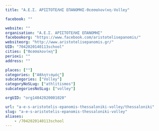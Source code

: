 ```yaml
---
title: "Α.Ε.Σ. ΑΡΙΣΤΟΤΕΛΗΣ ΕΠΑΝΟΜΗΣ-Θεσσαλονίκη-Volley"

facebook: ""

website: ""
organisation: "Α.Ε.Σ. ΑΡΙΣΤΟΤΕΛΗΣ ΕΠΑΝΟΜΗΣ"
facebookorg: "https://www.facebook.com/aristotelisepanomis/"
websiteorg: "http://www.aristotelisepanomis.gr/"
UID: "7042020140113school"
cities: ["Θεσσαλονίκη"]
perioxi: ""
address: ""

places: [""]
categories: ["Αθλητισμός"]
subcategories: ["Volley"]
categoryNoSLug: ["athlitismos"]
subcategoriesNoSLug: ["volley"]

orgUID: "org14042020001020"

url: "a-e-s-aristotelis-epanomis-thessaloniki-volley/thessaloniki"
slug: "a-e-s-aristotelis-epanomis-thessaloniki-volley"
aliases:
    - /7042020140113school
---
```





